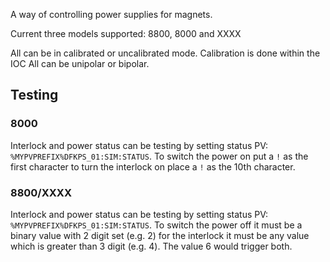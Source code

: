 A way of controlling power supplies for magnets.

Current three models supported: 8800, 8000 and XXXX

All can be in calibrated or uncalibrated mode. Calibration is done within the IOC
All can be unipolar or bipolar.

## Testing

### 8000

Interlock and power status can be testing by setting status PV: `%MYPVPREFIX%DFKPS_01:SIM:STATUS`. To switch the power on put a `!` as the first character to turn the interlock on place a `!` as the 10th character.

### 8800/XXXX

Interlock and power status can be testing by setting status PV: `%MYPVPREFIX%DFKPS_01:SIM:STATUS`. To switch the power off it must be a binary value with 2 digit set (e.g. 2) for the interlock it must be any value which is greater than 3 digit (e.g. 4). The value 6 would trigger both.

